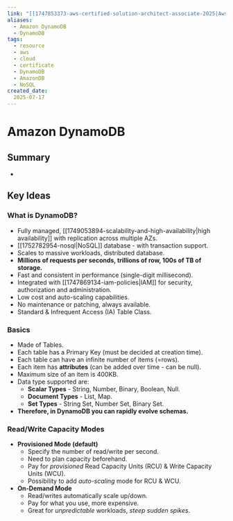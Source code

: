 ```yaml
---
link: "[[1747853373-aws-certified-solution-architect-associate-2025|Aws Certified Solution Architect Associate 2025]]"
aliases: 
  - Amazon DynamoDB
  - DynamoDB
tags:
  - resource
  - aws
  - cloud
  - certificate
  - DynamoDB
  - AmazonDB
  - NoSQL
created_date:
  2025-07-17
---
```

# Amazon DynamoDB
## Summary
- 

## Key Ideas
### What is DynamoDB?
- Fully managed, [[1749053894-scalability-and-high-availability|high availability]] with replication across multiple AZs.
- [[1752782954-nosql|NoSQL]] database - with transaction support.
- Scales to massive workloads, distributed database.
- **Millions of requests per seconds, trillions of row, 100s of TB of storage.**
- Fast and consistent in performance (single-digit millisecond).
- Integrated with [[1747869134-iam-policies|IAM]] for security, authorization and administration.
- Low cost and auto-scaling capabilities.
- No maintenance or patching, always available.
- Standard & Infrequent Access (IA) Table Class.

### Basics
- Made of Tables.
- Each table has a Primary Key (must be decided at creation time).
- Each table can have an infinite number of items (=rows).
- Each item has **attributes** (can be added over time - can be null).
- Maximum size of an item is 400KB.
- Data type supported are:
  - **Scalar Types** - String, Number, Binary, Boolean, Null.
  - **Document Types** - List, Map.
  - **Set Types** - String Set, Number Set, Binary Set.
- **Therefore, in DynamoDB you can rapidly evolve schemas.**

### Read/Write Capacity Modes
- **Provisioned Mode (default)**
  - Specify the number of read/write per second.
  - Need to plan capacity beforehand.
  - Pay for *provisioned* Read Capacity Units (RCU) & Write Capacity Units (WCU).
  - Possibility to add *auto-scaling* mode for RCU & WCU.
- **On-Demand Mode**
  - Read/writes automatically scale up/down.
  - Pay for what you use, more expensive.
  - Great for *unpredictable* workloads, *steep sudden spikes*.






